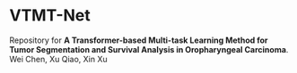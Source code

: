 # VTMT-Net

Repository for **A Transformer-based Multi-task Learning Method for Tumor Segmentation and Survival Analysis in Oropharyngeal Carcinoma**.
Wei Chen, Xu Qiao, Xin Xu
